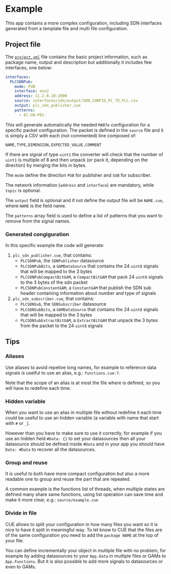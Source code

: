 # Example

This app contains a more complex configuration, including SDN interfaces generated from a template file and
multi file configuration.

## Project file

The [`project.yml`](source/project.yml) file contains the basic project information, such as
package name, output and description but additionally it includes few interfaces, one below:

```yaml
interfaces:
  PLCSDNPub:
    mode: PUB
    interface: eno2
    address: 11.2.0.10:2000
    source: interfaces/sdn/output/SDN_CONFIG_FC_TO_PLC.csv
    output: plc_sdn_publisher.cue
    patterns:
      - EC-GN-P01-
```

This will generate automatically the needed `MARTe` configuration for a specific packet configuration.
The packet is defined in the `source` file and it is simply a CSV with each (not commented) line composed of:

    NAME,TYPE,DIMENSION,EXPECTED_VALUE,COMMENT

If there are signal of type `uint1` the converter will check that the number of `uint1` is multiple of 8 and
then unpack (or pack it, depending on the direction) by merging the bits in bytes.

The `mode` define the direction `PUB` for publisher and `SUB` for subscriber.

The network information (`address` and `interface`) are mandatory, while `topic` is optional.

The `output` field is optional and if not define the output file will be `NAME.cue`, where `NAME` is the field
name.

The `patterns` array field is used to define a list of patterns that you want to remove from the signal names.

### Generated congiguration

In this specific example the code will generate:

1. `plc_sdn_publisher.cue`, that contains:
   - `PLCSDNPub`, the `SDNPublisher` datasource
   - `PLCSDNPubBits`, a `GAMDataSource` that contains the 24 `uint8` signals that will be mapped to the 3 bytes
   - `PLCSDNPubCompactBitGAM`, a `CompactBitGAM` that pack 24 `uint8` signals to the 3 bytes of the sdn packet
   - `PLCSDNPubConstantGAM`, a `ConstantGAM` that publish the SDN sub header containing information about number and
     type of signals
2. `plc_sdn_subscriber.cue`, that contains:
   - `PLCSDNSub`, the `SDNSubscriber` datasource
   - `PLCSDNSubBits`, a `GAMDataSource` that contains the 24 `uint8` signals that will be mapped to the 3 bytes
   - `PLCSDNSubExtractBitGAM`, a `ExtractBitGAM` that unpack the 3 bytes from the packet to the 24 `uint8` signals

## Tips

### Aliases

Use aliases to avoid repetive long names, for example to reference data signals
is uselful to use an alias, e.g.: `functions.cue:7`.

Note that the scope of an alias is at most the file where is defined, so you will have to
redefine each time.

### Hidden variable

When you want to use an alias in multiple file without redefine it each time could be useful
to use an hidden variable (a variable with name that start with `#` or `_`).

However than you have to make sure to use it correctly, for example if you use an hidden
field `#Data: {}` to set your datasources then all your datasource should be defined inside
`#Data` and in your app you should have `Data: #Data` to recover all the datasources.

### Group and reuse

It is useful to both have more compact configuration but also a more readable one to
group and reuse the part that are repeated.

A common example is the functions list of threads, when multiple states are defined
many share same functions, using list operation can save time and make it more clear, e.g.: `source/example.cue`

### Divide in file

CUE allows to split your configuration in how many files you want so it is nice to have it
split in meaningful way.
To let know to CUE that the files are of the same configuration you need to add the `package NAME` at the
top of your file.

You can define incrementally your object in multiple file with no problem, for example
by adding datasources to your `App.Data` in multiple files or GAMs to `App.Functions`.
But it is also possible to add more signals to datasources or even to GAMs.
